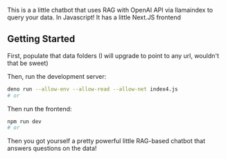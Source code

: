 This is a a little chatbot that uses RAG with OpenAI API via llamaindex to query your data. In Javascript! It has a little Next.JS frontend

## Getting Started

First, populate that data folders (I will upgrade to point to any url, wouldn't that be sweet)

Then, run the development server:

```bash
deno run --allow-env --allow-read --allow-net index4.js
# or
```

Then run the frontend:
```bash
npm run dev
# or
```

Then you got yourself a pretty powerful little RAG-based chatbot that answers questions on the data!